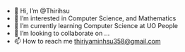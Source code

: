 - 👋 Hi, I’m @Thirihsu
- 👀 I’m interested in Computer Science, and Mathematics
- 🌱 I’m currently learning Computer Science at UO People
- 💞️ I’m looking to collaborate on ...
- 📫 How to reach me thiriyaminhsu358@gmail.com

<!---
Thirihsu/Thirihsu is a ✨ special ✨ repository because its `README.md` (this file) appears on your GitHub profile.
You can click the Preview link to take a look at your changes.
--->
